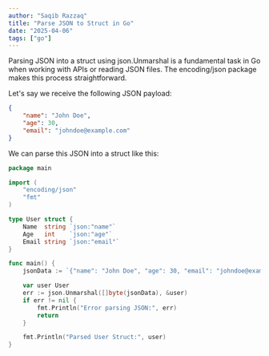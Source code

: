 ```yaml
---
author: "Saqib Razzaq"
title: "Parse JSON to Struct in Go"
date: "2025-04-06"
tags: ["go"]
---
```


Parsing JSON into a struct using json.Unmarshal is a fundamental task in Go when working with APIs or reading JSON files. The encoding/json package makes this process straightforward.

Let's say we receive the following JSON payload:
```json
{
    "name": "John Doe",
    "age": 30,
    "email": "johndoe@example.com"
}

```
We can parse this JSON into a struct like this:
```go
package main

import (
	"encoding/json"
	"fmt"
)

type User struct {
	Name  string `json:"name"`
	Age   int    `json:"age"`
	Email string `json:"email"`
}

func main() {
	jsonData := `{"name": "John Doe", "age": 30, "email": "johndoe@example.com"}`

	var user User
	err := json.Unmarshal([]byte(jsonData), &user)
	if err != nil {
		fmt.Println("Error parsing JSON:", err)
		return
	}

	fmt.Println("Parsed User Struct:", user)
}

```

